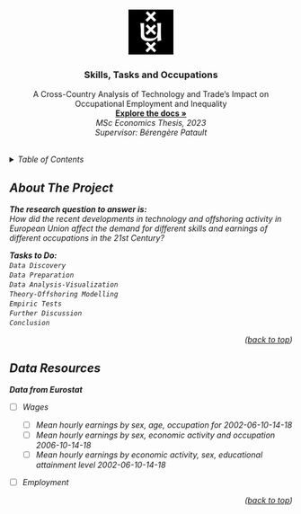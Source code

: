 <a name="readme-top"></a>

<!--[![Contributors][contributors-shield]][contributors-url]-->
<!--[![Forks][forks-shield]][forks-url]-->
<!--[![Stargazers][stars-shield]][stars-url]-->
<!--[![Issues][issues-shield]][issues-url]-->
<!--[![MIT License][license-shield]][license-url]-->
<!--[![LinkedIn][linkedin-shield]][linkedin-url]-->

<!-- PROJECT LOGO -->
<br />
<div align="center">
  <a href="https://github.com/github_username/repo_name">
    <img src="Images/Uva_logo.png" alt="Logo" width="80" height="80">
  </a>

<h3 align="center">Skills, Tasks and Occupations</h3>

  <p align="center">
    A Cross-Country Analysis of Technology and Trade’s Impact on Occupational Employment and Inequality
    <br />
    <a href="https://github.com/mehmetcandfx/Technology_Trade_Employment/tree/main/Documents"  target="_blank"><strong>Explore the docs »</strong></a>
    <br />
    <i> MSc Economics Thesis, 2023<i>
    <br />
    <i>Supervisor: Bérengère Patault<i>  
    <br />
    <br />
  </p>
</div>



<!-- TABLE OF CONTENTS -->
<details>
  <summary>Table of Contents</summary>
  <ol>
    <li>
      <a href="#about-the-project">About The Project</a>
    </li>
        <li>
      <a href="#Data Resources">Data Resources</a>
    </li>
  </ol>
</details>



<!-- ABOUT THE PROJECT -->
## About The Project
<b>The research question to answer is:</b><br>
How did the recent developments in technology and offshoring activity in European Union affect the demand for different skills and earnings of different occupations in the 21st Century?

<b>Tasks to Do:</b><br>
`Data Discovery`<br>
`Data Preparation`<br>
`Data Analysis-Visualization`<br>
`Theory-Offshoring Modelling`<br>
`Empiric Tests`<br>
`Further Discussion`<br>
`Conclusion ` 

<p align="right">(<a href="#readme-top">back to top</a>)</p>

## Data Resources
<b>Data from Eurostat</b><br>

- [ ] Wages
    - [ ] Mean hourly earnings by sex, age, occupation for 2002-06-10-14-18
    - [ ] Mean hourly earnings by sex, economic activity and occupation 2006-10-14-18
    - [ ] Mean hourly earnings by economic activity, sex, educational attainment level 2002-06-10-14-18
- [ ] Employment


<p align="right">(<a href="#readme-top">back to top</a>)</p>
